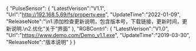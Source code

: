 {
"PulseSensor":
	{
		"LatestVerison":"V1.1",
		"Url":"http://192.168.5.69/fs/property.exe",
		"UpdateTime":"2022-01-09",
      		"ReleaseNote":"\n1.添加检查更新说明，包含版本号，下载链接，更新时间，更新说明.\n2.优化“关于”界面"
	},
"RGBContrl":
	{
		"LatestVerison":"V1.0",
		"Url":"https://www.demo.com/Demo_v1.1.exe",
		"UpdateTime":"2019-03-30",
       		"ReleaseNote":"版本说明"
	}
}
